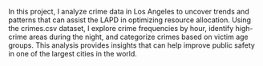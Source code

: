In this project, I analyze crime data in Los Angeles to uncover trends and patterns that can assist the LAPD in optimizing resource allocation. Using the crimes.csv dataset, I explore crime frequencies by hour, identify high-crime areas during the night, and categorize crimes based on victim age groups. This analysis provides insights that can help improve public safety in one of the largest cities in the world.
